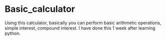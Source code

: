 # Basic_calculator
Using this calculator, basically you can perform basic arithmetic operations, simple interest, compound interest. I have done this 1 week after learning python.
